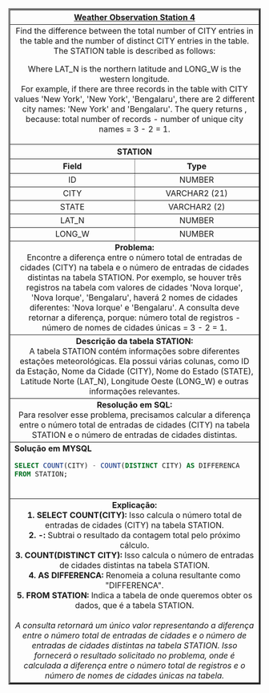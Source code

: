 <table width="100%" border="3" cellspacing="0" cellpadding="8">
  <tr>
    <th colspan="2"><a href="https://www.hackerrank.com/challenges/weather-observation-station-4/">Weather Observation Station 4</a></th>
  </tr>
  
  <tr>
    <td colspan="2" align="center">Find the difference between the total number of CITY entries in the table and the number of distinct CITY entries in the table.
The STATION table is described as follows:

Where LAT_N is the northern latitude and LONG_W is the western longitude.<br>
For example, if there are three records in the table with CITY values 'New York', 'New York', 'Bengalaru', there are 2 different city names: 'New York' and 'Bengalaru'. The query returns , because: total number of records - number of unique city names = 3 - 2 = 1.
  </td>
  </tr>
  
  <tr>
    <th colspan="2">STATION</th>
  </tr>
  
  <tr>
    <th width="50%" align="center">Field</th>
    <th width="50%" align="center">Type</th>
  </tr>
  
  <tr>
    <td width="50%" align="center">ID</td>
    <td width="50%" align="center">NUMBER</td>
  </tr>
  
  <tr>
    <td width="50%" align="center">CITY</td>
    <td width="50%" align="center">VARCHAR2 (21)</td>
  </tr>
  
  <tr>
    <td width="50%" align="center">STATE</td>
    <td width="50%" align="center">VARCHAR2 (2)</td>
  </tr>
  
  <tr>
    <td width="50%" align="center">LAT_N</td>
    <td width="50%" align="center">NUMBER</td>
  </tr>
  
  <tr>
    <td width="50%" align="center">LONG_W</td>
    <td width="50%" align="center">NUMBER</td>
  </tr>
  
  <tr>
    <td colspan="2"  align="center"><b>Problema:</b><br>Encontre a diferença entre o número total de entradas de cidades (CITY) na tabela e o número de entradas de cidades distintas na tabela STATION. Por exemplo, se houver três registros na tabela com valores de cidades 'Nova Iorque', 'Nova Iorque', 'Bengalaru', haverá 2 nomes de cidades diferentes: 'Nova Iorque' e 'Bengalaru'. A consulta deve retornar a diferença, porque: número total de registros - número de nomes de cidades únicas = 3 - 2 = 1.</td>
  </tr>
  
  <tr>
    <td colspan="2"  align="center"><b>Descrição da tabela STATION:</b><br>A tabela STATION contém informações sobre diferentes estações meteorológicas. Ela possui várias colunas, como ID da Estação, Nome da Cidade (CITY), Nome do Estado (STATE), Latitude Norte (LAT_N), Longitude Oeste (LONG_W) e outras informações relevantes.</td>
  </tr>
  
  <tr>
    <td colspan="2"  align="center"><b>Resolução em SQL:</b><br>Para resolver esse problema, precisamos calcular a diferença entre o número total de entradas de cidades (CITY) na tabela STATION e o número de entradas de cidades distintas.</td>
  </tr>
  
  <tr>
    <td colspan="2"  align="left">
      <b>Solução em MYSQL</b><br>
      
```sql
SELECT COUNT(CITY) - COUNT(DISTINCT CITY) AS DIFFERENCA
FROM STATION;
```
<br>
</td>
  </tr>
  
<tr>
  <td colspan="2"  align="center">
      <b>Explicação:</b><br>
<b>1. SELECT COUNT(CITY):</b> Isso calcula o número total de entradas de cidades (CITY) na tabela STATION.<br>
<b>2. -:</b> Subtrai o resultado da contagem total pelo próximo cálculo.<br>
<b>3. COUNT(DISTINCT CITY):</b> Isso calcula o número de entradas de cidades distintas na tabela STATION.<br>
<b>4. AS DIFFERENCA:</b> Renomeia a coluna resultante como "DIFFERENCA".<br>
<b>5. FROM STATION:</b> Indica a tabela de onde queremos obter os dados, que é a tabela STATION.<br> 
<br>
<i>A consulta retornará um único valor representando a diferença entre o número total de entradas de cidades e o número de entradas de cidades distintas na tabela STATION. Isso fornecerá o resultado solicitado no problema, onde é calculada a diferença entre o número total de registros e o número de nomes de cidades únicas na tabela.</i>
</td>
  </tr>
  
</table>
